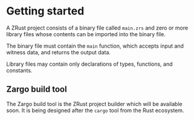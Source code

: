 # Getting started

A ZRust project consists of a binary file called `main.zrs` and zero or more
library files whose contents can be imported into the binary file.

The binary file must contain the `main` function, which accepts input and witness
data, and returns the output data.

Library files may contain only declarations of types, functions, and constants.

## Zargo build tool

The Zargo build tool is the ZRust project builder which will be available soon.
It is being designed after the `cargo` tool from the Rust ecosystem.
